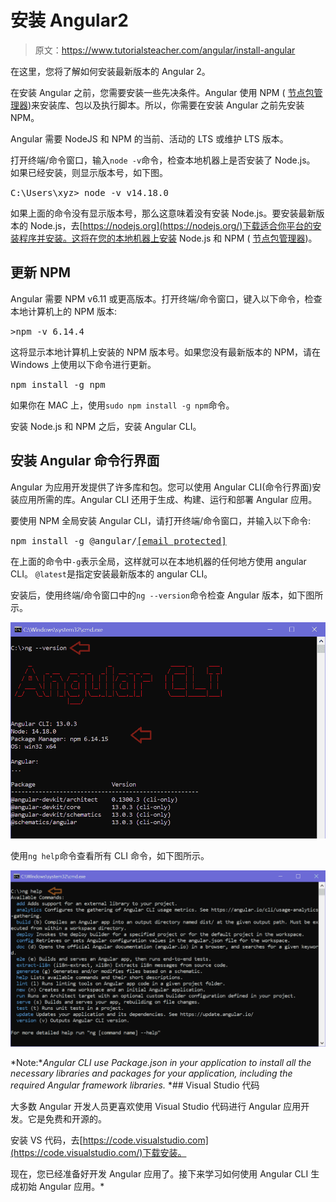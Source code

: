 # 安装 Angular2

> 原文：<https://www.tutorialsteacher.com/angular/install-angular>

在这里，您将了解如何安装最新版本的 Angular 2。

在安装 Angular 之前，您需要安装一些先决条件。Angular 使用 NPM ( [节点包管理器](/nodejs/what-is-node-package-manager))来安装库、包以及执行脚本。所以，你需要在安装 Angular 之前先安装 NPM。

Angular 需要 NodeJS 和 NPM 的当前、活动的 LTS 或维护 LTS 版本。

打开终端/命令窗口，输入`node -v`命令，检查本地机器上是否安装了 Node.js。 如果已经安装，则显示版本号，如下图。

<samp>C:\Users\xyz> node -v
v14.18.0</samp>

如果上面的命令没有显示版本号，那么这意味着没有安装 Node.js。要安装最新版本的 Node.js，去[https://nodejs.org](https://nodejs.org/)下载适合你平台的安装程序并安装。这将在您的本地机器上安装 Node.js 和 NPM ( [节点包管理器](/nodejs/what-is-node-package-manager))。

## 更新 NPM

Angular 需要 NPM v6.11 或更高版本。打开终端/命令窗口，键入以下命令，检查本地计算机上的 NPM 版本:

<samp>>npm -v
6.14.4</samp>

这将显示本地计算机上安装的 NPM 版本号。如果您没有最新版本的 NPM，请在 Windows 上使用以下命令进行更新。

<samp>npm install -g npm</samp>

如果你在 MAC 上，使用`sudo npm install -g npm`命令。

安装 Node.js 和 NPM 之后，安装 Angular CLI。

## 安装 Angular 命令行界面

Angular 为应用开发提供了许多库和包。您可以使用 Angular CLI(命令行界面)安装应用所需的库。Angular CLI 还用于生成、构建、运行和部署 Angular 应用。

要使用 NPM 全局安装 Angular CLI，请打开终端/命令窗口，并输入以下命令:

<samp>npm install -g @angular/[[email protected]](/cdn-cgi/l/email-protection)</samp>

在上面的命令中`-g`表示全局，这样就可以在本地机器的任何地方使用 angular CLI。 `@latest`是指定安装最新版本的 angular CLI。

安装后，使用终端/命令窗口中的`ng --version`命令检查 Angular 版本，如下图所示。

[![](img/2a16f8089037fd70f9d13113f4f5395a.png)](../../Content/images/angular/angular-cli.png)





使用`ng help`命令查看所有 CLI 命令，如下图所示。

[![](img/b6afc9a6e8bb1d62428da5177285fad6.png)](../../Content/images/angular/nghelp.png)





*Note:**Angular CLI use Package.json in your application to install all the necessary libraries and packages for your application, including the required Angular framework libraries.* *## Visual Studio 代码

大多数 Angular 开发人员更喜欢使用 Visual Studio 代码进行 Angular 应用开发。它是免费和开源的。

安装 VS 代码，去[https://code.visualstudio.com](https://code.visualstudio.com/)下载安装。

现在，您已经准备好开发 Angular 应用了。接下来学习如何使用 Angular CLI 生成初始 Angular 应用。*